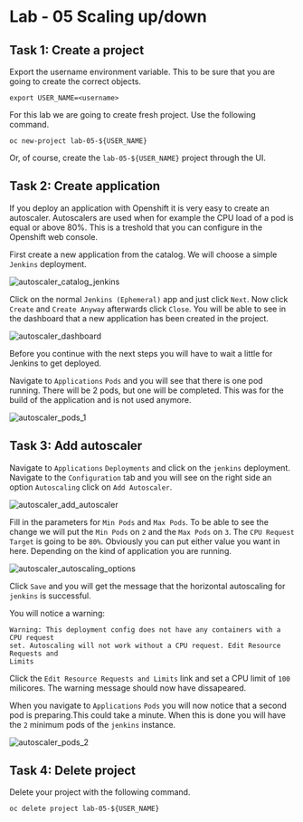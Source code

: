 # Lab - 05 Scaling up/down

## Task 1: Create a project

Export the username environment variable. This to be sure that you are going to
create the correct objects.

```
export USER_NAME=<username>
```

For this lab we are going to create fresh project. Use the following command.

```
oc new-project lab-05-${USER_NAME}
```

Or, of course, create the `lab-05-${USER_NAME}` project through the UI.

## Task 2: Create application

If you deploy an application with Openshift it is very easy to create an
autoscaler. Autoscalers are used when for example the CPU load of a pod is equal
or above 80%. This is a treshold that you can configure in the Openshift web
console.

First create a new application from the catalog. We will choose a simple `Jenkins`
deployment.

![autoscaler_catalog_jenkins](../images/autoscaler_catalog_jenkins.png "autoscaler_catalog_jenkins")

Click on the normal `Jenkins (Ephemeral)` app and just click `Next`. Now click `Create` and
`Create Anyway` afterwards click `Close`. You will be able to see in the dashboard
that a new application has been created in the project.

![autoscaler_dashboard](../images/autoscaler_dashboard.png "autoscaler_dashboard")

Before you continue with the next steps you will have to wait a little for Jenkins
to get deployed.

Navigate to `Applications` `Pods` and you will see that there is one pod running.
There will be 2 pods, but one will be completed. This was for the build of the
application and is not used anymore.

![autoscaler_pods_1](../images/autoscaler_pods_1.png "autoscaler_pods_1")

## Task 3: Add autoscaler

Navigate to `Applications` `Deployments` and click on the `jenkins`
deployment. Navigate to the `Configuration` tab and you will see on the right
side an option `Autoscaling` click on `Add Autoscaler`.

![autoscaler_add_autoscaler](../images/autoscaler_add_autoscaler.png "autoscaler_add_autoscaler")

Fill in the parameters for `Min Pods` and `Max Pods`. To be able to see the change
we will put the `Min Pods` on `2` and the `Max Pods` on `3`. The `CPU Request Target`
is going to be `80%`. Obviously you can put either value you want in here. Depending
on the kind of application you are running.

![autoscaler_autoscaling_options](../images/autoscaler_autoscaling_options.png "autoscaler_autoscaling_options")

Click `Save` and you will get the message that the horizontal autoscaling for
`jenkins` is successful.

You will notice a warning:

```
Warning: This deployment config does not have any containers with a CPU request 
set. Autoscaling will not work without a CPU request. Edit Resource Requests and 
Limits
```

Click the `Edit Resource Requests and Limits` link and set a CPU limit of `100` 
milicores.  The warning message should now have dissapeared. 

When you navigate to `Applications` `Pods` you will now notice that a second pod
is preparing.This could take a minute. When this is done you will have the `2` 
minimum pods of the `jenkins` instance.

![autoscaler_pods_2](../images/autoscaler_pods_2.png "autoscaler_pods_2")

## Task 4: Delete project

Delete your project with the following command.

```
oc delete project lab-05-${USER_NAME}
```